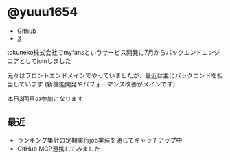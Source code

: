 # @yuuu1654

- [Github](https://github.com/yuuu1654)
- [X](https://x.com/yuuu1654)

tokuneko株式会社でmyfansというサービス開発に7月からバックエンドエンジニアとしてjoinしました

元々はフロントエンドメインでやっていましたが、最近は主にバックエンドを担当しています (新機能開発やパフォーマンス改善がメインです)

本日3回目の参加になります

## 最近

- ランキング集計の定期実行job実装を通じてキャッチアップ中
- GitHub MCP連携してみました